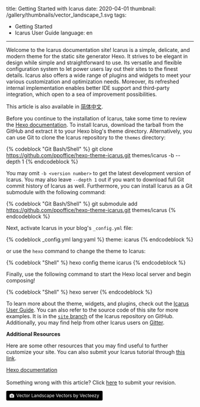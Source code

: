 title: Getting Started with Icarus
date: 2020-04-01
thumbnail: /gallery/thumbnails/vector_landscape_1.svg
tags:
- Getting Started
- Icarus User Guide
language: en
---
Welcome to the Icarus documentation site!
Icarus is a simple, delicate, and modern theme for the static site generator Hexo.
It strives to be elegant in design while simple and straightforward to use.
Its versatile and flexible configuration system to let power users lay out their sites to the finest details.
Icarus also offers a wide range of plugins and widgets to meet your various customization and optimization 
needs.
Moreover, its refreshed internal implementation enables better IDE support and third-party integration, which 
open to a sea of improvement possibilities.

<!-- more -->

<article class="message message-immersive is-primary">
<div class="message-body">
<i class="fas fa-lightbulb mr-2"></i>
This article is also available in <a href="{% post_path zh-CN/Getting-Started %}">简体中文</a>.
</div>
</article>

Before you continue to the installation of Icarus, take some time to review the 
[Hexo documentation](https://hexo.io).
To install Icarus, download the tarball from the GitHub and extract it to your Hexo blog's theme 
directory.
Alternatively, you can use Git to clone the Icarus repository to the `themes` directory:

{% codeblock "Git Bash/Shell" %}
git clone https://github.com/ppoffice/hexo-theme-icarus.git themes/icarus -b <version number> --depth 1
{% endcodeblock %}

You may omit `-b <version number>` to get the latest development version of Icarus.
You may also leave `--depth 1` out if you want to download full Git commit history of Icarus as well.
Furthermore, you can install Icarus as a Git submodule with the following command:

{% codeblock "Git Bash/Shell" %}
git submodule add https://github.com/ppoffice/hexo-theme-icarus.git themes/icarus
{% endcodeblock %}

Next, activate Icarus in your blog's `_config.yml` file:

{% codeblock _config.yml lang:yaml %}
theme: icarus
{% endcodeblock %}

or use the `hexo` command to change the theme to Icarus:

{% codeblock "Shell" %}
hexo config theme icarus
{% endcodeblock %}

Finally, use the following command to start the Hexo local server and begin composing!

{% codeblock "Shell" %}
hexo server
{% endcodeblock %}

To learn more about the theme, widgets, and plugins, check out the 
[Icarus User Guide](/hexo-theme-icarus/tags/Icarus-User-Guide/).
You can also refer to the source code of this site for more examples.
It is in the [`site` branch](https://github.com/ppoffice/hexo-theme-icarus/tree/site) of the Icarus repository 
on GitHub.
Additionally, you may find help from other Icarus users on [Gitter](https://gitter.im/hexo-theme-icarus/).

**Additional Resources**

Here are some other resources that you may find useful to further customize your site.
You can also submit your Icarus tutorial through [this link](https://github.com/ppoffice/hexo-theme-icarus/edit/site/source/_posts/en/Getting-Started.md).

<div class="menu-list is-size-6">
<a href="https://hexo.io/docs/index.html"><i class="fas fa-bookmark mr-2"></i> Hexo documentation</a>
</div>

<br>

<article class="message message-immersive is-warning">
<div class="message-body">
<i class="fas fa-exclamation-triangle mr-2"></i>
Something wrong with this article? Click <a href="https://github.com/ppoffice/hexo-theme-icarus/edit/site/source/_posts/en/Getting-Started.md">here</a> to submit your revision.
</div>
</article>

<a style="background-color:black;color:white;text-decoration:none;padding:4px 6px;font-size:12px;line-height:1.2;display:inline-block;border-radius:3px" href="https://www.vecteezy.com/free-vector/vector-landscape" target="_blank" rel="noopener noreferrer" title="Vector Landscape Vectors by Vecteezy"><span style="display:inline-block;padding:2px 3px"><svg xmlns="http://www.w3.org/2000/svg" style="height:12px;width:auto;position:relative;vertical-align:middle;top:-1px;fill:white" viewBox="0 0 32 32"><path d="M20.8 18.1c0 2.7-2.2 4.8-4.8 4.8s-4.8-2.1-4.8-4.8c0-2.7 2.2-4.8 4.8-4.8 2.7.1 4.8 2.2 4.8 4.8zm11.2-7.4v14.9c0 2.3-1.9 4.3-4.3 4.3h-23.4c-2.4 0-4.3-1.9-4.3-4.3v-15c0-2.3 1.9-4.3 4.3-4.3h3.7l.8-2.3c.4-1.1 1.7-2 2.9-2h8.6c1.2 0 2.5.9 2.9 2l.8 2.4h3.7c2.4 0 4.3 1.9 4.3 4.3zm-8.6 7.5c0-4.1-3.3-7.5-7.5-7.5-4.1 0-7.5 3.4-7.5 7.5s3.3 7.5 7.5 7.5c4.2-.1 7.5-3.4 7.5-7.5z"></path></svg></span><span style="display:inline-block;padding:2px 3px">Vector Landscape Vectors by Vecteezy</span></a>
